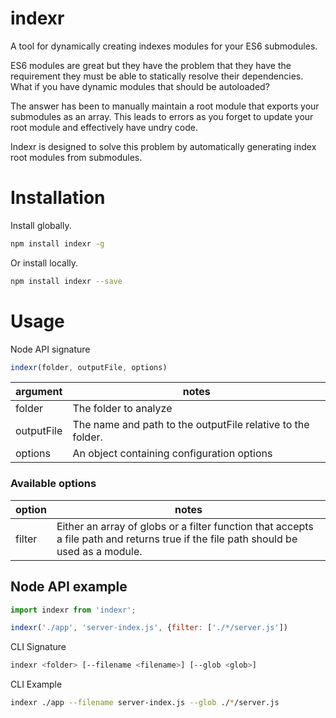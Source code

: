 # indexr
A tool for dynamically creating indexes modules for your ES6 submodules.

ES6 modules are great but they have the problem that they have the requirement they must be able to statically resolve their dependencies. What if you have dynamic modules that should be autoloaded?

The answer has been to manually maintain a root module that exports your submodules as an array. This leads to errors as you forget to update your root module and effectively have undry code.

Indexr is designed to solve this problem by automatically generating index root modules from submodules.

# Installation

Install globally.

```bash
npm install indexr -g
```

Or install locally.

```bash
npm install indexr --save
```

# Usage

Node API signature

```javascript
indexr(folder, outputFile, options)
```

| argument      | notes                     |
| ------------- | ------------- |
| folder        | The folder to analyze |
| outputFile    | The name and path to the outputFile relative to the folder.  |
| options       | An object containing configuration options  |

### Available options
| option      | notes                     |
| ------------- | --------------------------------------------- |
| filter        | Either an array of globs or a filter function that accepts a file path and returns true if the file path should be used as a module. |


## Node API example

```javascript
import indexr from 'indexr';

indexr('./app', 'server-index.js', {filter: ['./*/server.js'])
```

CLI Signature

```bash
indexr <folder> [--filename <filename>] [--glob <glob>]
```
CLI Example

```bash
indexr ./app --filename server-index.js --glob ./*/server.js
```







